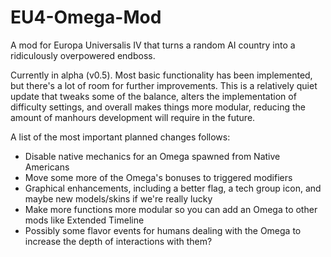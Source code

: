 EU4-Omega-Mod
=============

A mod for Europa Universalis IV that turns a random AI country into a ridiculously overpowered endboss. 

Currently in alpha (v0.5). Most basic functionality has been implemented, but there's a lot of room for further improvements. This is a relatively quiet update that tweaks some of the balance, alters the implementation of difficulty settings, and overall makes things more modular, reducing the amount of manhours development will require in the future. 

A list of the most important planned changes follows:

- Disable native mechanics for an Omega spawned from Native Americans
- Move some more of the Omega's bonuses to triggered modifiers
- Graphical enhancements, including a better flag, a tech group icon, and maybe new models/skins if we're really lucky
- Make more functions more modular so you can add an Omega to other mods like Extended Timeline 
- Possibly some flavor events for humans dealing with the Omega to increase the depth of interactions with them?
